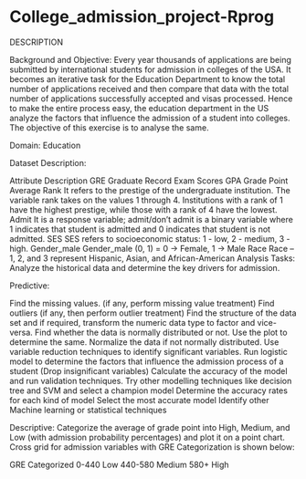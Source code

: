 # College_admission_project-Rprog
DESCRIPTION

Background and Objective: 
Every year thousands of applications are being submitted by international students for admission in colleges of the USA. It becomes an iterative task for the Education Department to know the total number of applications received and then compare that data with the total number of applications successfully accepted and visas processed. Hence to make the entire process easy, the education department in the US analyze the factors that influence the admission of a student into colleges. The objective of this exercise is to analyse the same.

Domain: Education

Dataset Description:

Attribute	Description
GRE	Graduate Record Exam Scores
GPA	Grade Point Average
Rank	It refers to the prestige of the undergraduate institution.
The variable rank takes on the values 1 through 4. Institutions with a rank of 1 have the highest prestige, while those with a rank of 4 have the lowest.
Admit	It is a response variable; admit/don’t admit is a binary variable where 1 indicates that student is admitted and 0 indicates that student is not admitted. 
SES	SES refers to socioeconomic status: 1 - low, 2 - medium, 3 - high.
Gender_male	Gender_male (0, 1) = 0 -> Female, 1 -> Male
Race	Race – 1, 2, and 3 represent Hispanic, Asian, and African-American 
Analysis Tasks: Analyze the historical data and determine the key drivers for admission.

Predictive: 

Find the missing values. (if any, perform missing value treatment)
Find outliers (if any, then perform outlier treatment)
Find the structure of the data set and if required, transform the numeric data type to factor and vice-versa.
Find whether the data is normally distributed or not. Use the plot to determine the same. 
Normalize the data if not normally distributed.
Use variable reduction techniques to identify significant variables.
Run logistic model to determine the factors that influence the admission process of a student (Drop insignificant variables) 
Calculate the accuracy of the model and run validation techniques.
Try other modelling techniques like decision tree and SVM and select a champion model 
Determine the accuracy rates for each kind of model 
Select the most accurate model 
Identify other Machine learning or statistical techniques
 

Descriptive: 
Categorize the average of grade point into High, Medium, and Low (with admission probability percentages) and plot it on a point chart.  
Cross grid for admission variables with GRE Categorization is shown below:

GRE	                  Categorized
0-440	                Low
440-580	              Medium
580+	                High
